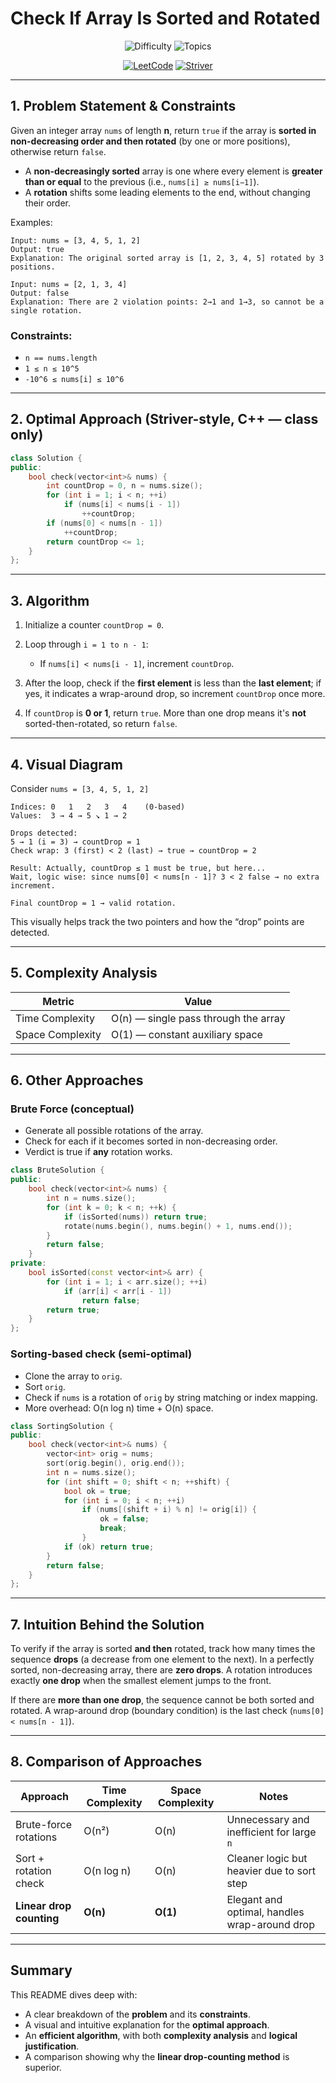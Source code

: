 # Check If Array Is Sorted and Rotated

<div align="center">

![Difficulty](https://img.shields.io/badge/Difficulty-%F0%9F%92%A2%20Medium-yellow?style=for-the-badge)
![Topics](https://img.shields.io/badge/Topics-Array%20|%20Two%20Pointers-blue?style=for-the-badge)

[![LeetCode](https://img.shields.io/badge/Solve%20on-LeetCode-black?logo=leetcode\&style=for-the-badge)](https://leetcode.com/problems/check-if-array-is-sorted-and-rotated/description/)
[![Striver](https://img.shields.io/badge/%F0%9F%93%96%20Striver-Tutorial-orange?style=for-the-badge)](https://takeuforward.org/data-structure/check-if-an-array-is-sorted/)

</div>

---

## 1. Problem Statement & Constraints

Given an integer array `nums` of length **n**, return `true` if the array is **sorted in non-decreasing order and then rotated** (by one or more positions), otherwise return `false`.

* A **non-decreasingly sorted** array is one where every element is **greater than or equal** to the previous (i.e., `nums[i] ≥ nums[i−1]`).
* A **rotation** shifts some leading elements to the end, without changing their order.

Examples:

```
Input: nums = [3, 4, 5, 1, 2]  
Output: true  
Explanation: The original sorted array is [1, 2, 3, 4, 5] rotated by 3 positions.

Input: nums = [2, 1, 3, 4]  
Output: false  
Explanation: There are 2 violation points: 2→1 and 1→3, so cannot be a single rotation.
```

### Constraints:

* `n == nums.length`
* `1 ≤ n ≤ 10^5`
* `-10^6 ≤ nums[i] ≤ 10^6`

---

## 2. Optimal Approach (Striver-style, C++ — class only)

```cpp
class Solution {
public:
    bool check(vector<int>& nums) {
        int countDrop = 0, n = nums.size();
        for (int i = 1; i < n; ++i)
            if (nums[i] < nums[i - 1])
                ++countDrop;
        if (nums[0] < nums[n - 1])
            ++countDrop;
        return countDrop <= 1;
    }
};
```

---

## 3. Algorithm

1. Initialize a counter `countDrop = 0`.
2. Loop through `i = 1 to n - 1`:

   * If `nums[i] < nums[i - 1]`, increment `countDrop`.
3. After the loop, check if the **first element** is less than the **last element**; if yes, it indicates a wrap-around drop, so increment `countDrop` once more.
4. If `countDrop` is **0 or 1**, return `true`. More than one drop means it's **not** sorted-then-rotated, so return `false`.

---

## 4. Visual Diagram

Consider `nums = [3, 4, 5, 1, 2]`

```
Indices: 0   1   2   3   4    (0-based)
Values:  3 → 4 → 5 ↘ 1 → 2

Drops detected:
5 → 1 (i = 3) → countDrop = 1
Check wrap: 3 (first) < 2 (last) → true → countDrop = 2

Result: Actually, countDrop ≤ 1 must be true, but here...
Wait, logic wise: since nums[0] < nums[n - 1]? 3 < 2 false → no extra increment.

Final countDrop = 1 → valid rotation.
```

This visually helps track the two pointers and how the “drop” points are detected.

---

## 5. Complexity Analysis

| Metric           | Value                                |
| ---------------- | ------------------------------------ |
| Time Complexity  | O(n) — single pass through the array |
| Space Complexity | O(1) — constant auxiliary space      |

---

## 6. Other Approaches

### Brute Force (conceptual)

* Generate all possible rotations of the array.
* Check for each if it becomes sorted in non-decreasing order.
* Verdict is true if **any** rotation works.

```cpp
class BruteSolution {
public:
    bool check(vector<int>& nums) {
        int n = nums.size();
        for (int k = 0; k < n; ++k) {
            if (isSorted(nums)) return true;
            rotate(nums.begin(), nums.begin() + 1, nums.end());
        }
        return false;
    }
private:
    bool isSorted(const vector<int>& arr) {
        for (int i = 1; i < arr.size(); ++i)
            if (arr[i] < arr[i - 1])
                return false;
        return true;
    }
};
```

### Sorting-based check (semi-optimal)

* Clone the array to `orig`.
* Sort `orig`.
* Check if `nums` is a rotation of `orig` by string matching or index mapping.
* More overhead: O(n log n) time + O(n) space.

```cpp
class SortingSolution {
public:
    bool check(vector<int>& nums) {
        vector<int> orig = nums;
        sort(orig.begin(), orig.end());
        int n = nums.size();
        for (int shift = 0; shift < n; ++shift) {
            bool ok = true;
            for (int i = 0; i < n; ++i)
                if (nums[(shift + i) % n] != orig[i]) {
                    ok = false;
                    break;
                }
            if (ok) return true;
        }
        return false;
    }
};
```

---

## 7. Intuition Behind the Solution

To verify if the array is sorted **and then** rotated, track how many times the sequence **drops** (a decrease from one element to the next). In a perfectly sorted, non-decreasing array, there are **zero drops**. A rotation introduces exactly **one drop** when the smallest element jumps to the front.

If there are **more than one drop**, the sequence cannot be both sorted and rotated. A wrap-around drop (boundary condition) is the last check (`nums[0] < nums[n - 1]`).

---

## 8. Comparison of Approaches

| Approach                 | Time Complexity | Space Complexity | Notes                                         |
| ------------------------ | --------------- | ---------------- | --------------------------------------------- |
| Brute-force rotations    | O(n²)           | O(n)             | Unnecessary and inefficient for large `n`     |
| Sort + rotation check    | O(n log n)      | O(n)             | Cleaner logic but heavier due to sort step    |
| **Linear drop counting** | **O(n)**        | **O(1)**         | Elegant and optimal, handles wrap-around drop |

---

## Summary

This README dives deep with:

* A clear breakdown of the **problem** and its **constraints**.
* A visual and intuitive explanation for the **optimal approach**.
* An **efficient algorithm**, with both **complexity analysis** and **logical justification**.
* A comparison showing why the **linear drop-counting method** is superior.
